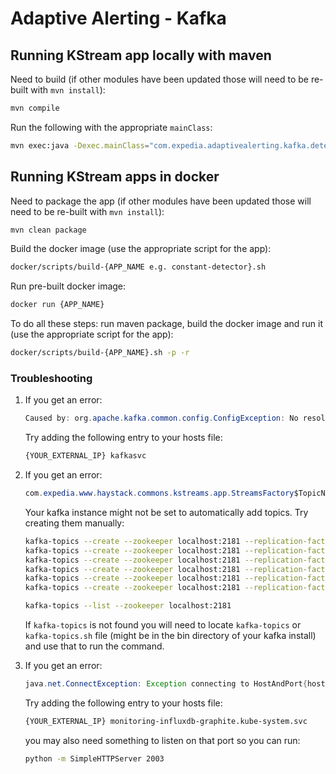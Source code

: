 # Adaptive Alerting - Kafka

## Running KStream app locally with maven

Need to build (if other modules have been updated those will need to be re-built with `mvn install`):

```bash
mvn compile
```

Run the following with the appropriate `mainClass`:

```bash
mvn exec:java -Dexec.mainClass="com.expedia.adaptivealerting.kafka.detector.KafkaPewmaOutlierDetector"
```


## Running KStream apps in docker

Need to package the app (if other modules have been updated those will need to be re-built with `mvn install`):

```bash
mvn clean package
```

Build the docker image (use the appropriate script for the app):

```bash
docker/scripts/build-{APP_NAME e.g. constant-detector}.sh
```

Run pre-built docker image:

```bash
docker run {APP_NAME}
```

To do all these steps: run maven package, build the docker image and run it (use the appropriate script for the app):
   
```bash
docker/scripts/build-{APP_NAME}.sh -p -r
```

### Troubleshooting

1. If you get an error:

    ```java
    Caused by: org.apache.kafka.common.config.ConfigException: No resolvable bootstrap urls given in bootstrap.servers
    ```
    
    Try adding the following entry to your hosts file:
    
    ```bash
    {YOUR_EXTERNAL_IP} kafkasvc
    ```

1. If you get an error:

    ```java
    com.expedia.www.haystack.commons.kstreams.app.StreamsFactory$TopicNotPresentException: Topic 'XXXXXXXX' is configured as a consumer and it is not present
    ```
    
    Your kafka instance might not be set to automatically add topics. Try creating them manually:

    ```bash
    kafka-topics --create --zookeeper localhost:2181 --replication-factor 1 --partitions 1 --topic metrics
    kafka-topics --create --zookeeper localhost:2181 --replication-factor 1 --partitions 1 --topic ewma-metrics
    kafka-topics --create --zookeeper localhost:2181 --replication-factor 1 --partitions 1 --topic pewma-metrics
    kafka-topics --create --zookeeper localhost:2181 --replication-factor 1 --partitions 1 --topic constant-metrics
    kafka-topics --create --zookeeper localhost:2181 --replication-factor 1 --partitions 1 --topic anomalies
    kafka-topics --create --zookeeper localhost:2181 --replication-factor 1 --partitions 1 --topic alerts

    kafka-topics --list --zookeeper localhost:2181
    ```
    
    If `kafka-topics` is not found you will need to locate `kafka-topics` or `kafka-topics.sh` file
     (might be in the bin directory of your kafka install) and use that to run the command.

1. If you get an error:

    ```java
    java.net.ConnectException: Exception connecting to HostAndPort{host='monitoring-influxdb-graphite.kube-system.svc', port=2003}
    ```
    
    Try adding the following entry to your hosts file:
    
    ```bash
    {YOUR_EXTERNAL_IP} monitoring-influxdb-graphite.kube-system.svc
    ```
    
    you may also need something to listen on that port so you can run:
    
    ```bash
    python -m SimpleHTTPServer 2003
    ```

